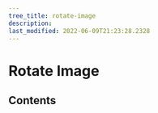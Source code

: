 ```yaml
---
tree_title: rotate-image
description: 
last_modified: 2022-06-09T21:23:28.2328
---
```


# Rotate Image

## Contents
